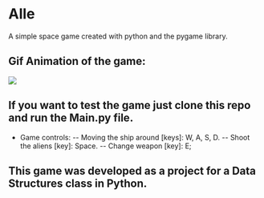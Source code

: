 # Alle

A simple space game created with python and the pygame library.

## Gif Animation of the game:

![](images/gif_animation.gif)

## If you want to test the game just clone this repo and run the Main.py file.

- Game controls:
-- Moving the ship around [keys]: W, A, S, D.
-- Shoot the aliens [key]: Space.
-- Change weapon [key]: E;

## This game was developed as a project for a Data Structures class in Python.